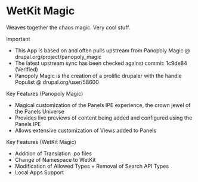 WetKit Magic
==============
Weaves together the chaos magic. Very cool stuff.

Important
* This App is based on and often pulls upstream from Panopoly Magic @ drupal.org/project/panopoly_magic
* The latest upstream sync has been checked against commit: 1c9de84 (Verified)
* Panopoly Magic is the creation of a prolific drupaler with the handle Populist @ drupal.org/user/58600

Key Features (Panopoly Magic)
* Magical customization of the Panels IPE experience, the crown jewel of the Panels Universe
* Provides live previews of content being added and configured using the Panels IPE
* Allows extensive customization of Views added to Panels

Key Features (WetKit Magic)
* Addition of Translation .po files
* Change of Namespace to WetKit
* Modification of Allowed Types + Removal of Search API Types
* Local Apps Support
